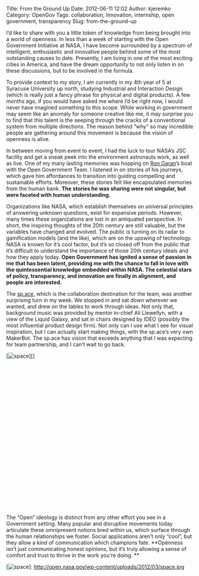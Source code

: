 Title: From the Ground Up
Date: 2012-06-11 12:02
Author: kjeremko
Category: OpenGov
Tags: collaboration, Innovation, internship, open government, transparency
Slug: from-the-ground-up

I’d like to share with you a little token of knowledge from being
brought into a world of openness. In less than a week of starting with
the Open Government Initiative at NASA, I have become surrounded by a
spectrum of intelligent, enthusiastic and innovative people behind some
of the most outstanding causes to date. Presently, I am living in one of
the most exciting cities in America, and have the dream opportunity to
not only listen in on these discussions, but to be involved in the
formula.

To provide context to my story, I am currently in my 4th year of 5 at
Syracuse University up north, studying Industrial and Interaction Design
(which is really just a fancy phrase for physical and digital products).
A few months ago, if you would have asked me where I’d be right now, I
would never have imagined something to this scope. While working in
government may seem like an anomaly for someone creative like me, it may
surprise you to find that this talent is the seeping through the cracks
of a conventional system from multiple directions. The reason behind
“why” so may incredible people are gathering around this movement is
because the vision of openness is alive.

In between moving from event to event, I had the luck to tour NASA’s JSC
facility and get a sneak peek into the environment astronauts work, as
well as live. One of my many lasting memories was hopping on [Ron
Garan][]’s boat with the Open Government Team. I listened in on stories
of his journeys, which gave him affordances to transition into guiding
compelling and sustainable efforts. Moreover, these stories felt like
encapsulated memories from the human bank. **The stories he was sharing
were not singular, but were faceted with human understanding.**

Organizations like NASA, which establish themselves on universal
principles of answering unknown questions, exist for expansive periods.
However, many times these organizations are lost in an antiquated
perspective. In short, the inspiring thoughts of the 20th century are
still valuable, but the variables have changed and evolved. The public
is turning on its radar to gamification models (and the like), which are
on the upswing of technology. NASA is known for it’s cool factor, but
it’s so closed off from the public that it’s difficult to understand the
importance of those 20th century ideals and how they apply today. **Open
Government has ignited a sense of passion in me that has been latent,
providing me with the chance to fall in love with the quintessential
knowledge embedded within NASA. The celestial stars of policy,
transparency, and innovation are finally in alignment, and people are
interested.**

The [sp.ace][], which is the collaboration destination for the team, was
another surprising turn in my week. We stopped in and sat down wherever
we wanted, and drew on the tables to work through ideas. Not only that,
background music was provided by mentor in-chief Ali Llewellyn, with a
view of the Liquid Galaxy, and sat in chairs designed by IDEO (possibly
the most influential product design firm). Not only can I use what I see
for visual inspiration, but I can actually start making things, with the
sp.ace’s very own MakerBot. The sp.ace has vision that exceeds anything
that I was expecting for team partnership, and I can’t wait to go back.

[![space][]][]

 

 

 

 

 

 

 

 

 

 

 

 

 

The “Open” ideology is distinct from any other effort you see in a
Government setting. Many popular and disruptive movements today
articulate these omnipresent notions bred within us, which surface
through the human relationships we foster. Social applications aren’t
only “cool”, but they allow a kind of communication which champions
fate. **Openness isn’t just communicating honest opinions, but it’s
truly allowing a sense of comfort and trust to thrive in the work you’re
doing. **

  [Ron Garan]: http://open.nasa.gov/blog/author/rgaran/
  [sp.ace]: http://open.nasa.gov/space/
  [space]: http://open.nasa.gov/wp-content/uploads/2012/03/space-1024x764.jpg
    "space"
  [![space][]]: http://open.nasa.gov/wp-content/uploads/2012/03/space.jpg
